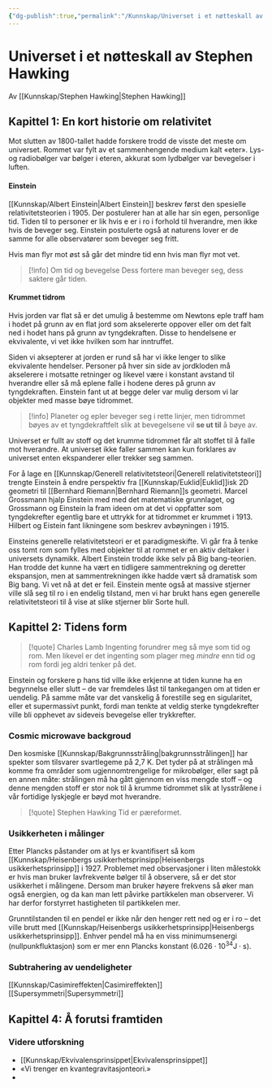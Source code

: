 ```yaml
---
{"dg-publish":true,"permalink":"/Kunnskap/Universet i et nøtteskall av Stephen Hawking/","title":"Universet i et nøtteskall av Stephen Hawking","tags":["bok","fysikk"]}
---
```



# Universet i et nøtteskall av Stephen Hawking
Av [[Kunnskap/Stephen Hawking\|Stephen Hawking]]

## Kapittel 1: En kort historie om relativitet
Mot slutten av 1800-tallet hadde forskere trodd de visste det meste om universet. Rommet var fylt av et sammenhengende medium kalt «eter». Lys- og radiobølger var bølger i eteren, akkurat som lydbølger var bevegelser i luften.

#### Einstein
[[Kunnskap/Albert Einstein\|Albert Einstein]] beskrev først den spesielle relativitetsteorien i 1905. Der postulerer han at alle har sin egen, personlige tid. Tiden til to personer er lik hvis e er i ro i forhold til hverandre, men ikke hvis de beveger seg. Einstein postulerte også at naturens lover er de samme for alle observatører som beveger seg fritt.

Hvis man flyr mot øst så går det mindre tid enn hvis man flyr mot vet. 

>[!info] Om tid og bevegelse
>Dess fortere man beveger seg, dess saktere går tiden.

#### Krummet tidrom
Hvis jorden var flat så er det umulig å bestemme om Newtons eple traff ham i hodet på grunn av en flat jord som akselererte oppover eller om det falt ned i hodet hans på grunn av tyngdekraften. Disse to hendelsene er ekvivalente, vi vet ikke hvilken som har inntruffet.

<style> .container {font-family: sans-serif; text-align: center;} .button-wrapper button {z-index: 1;height: 40px; width: 100px; margin: 10px;padding: 5px;} .excalidraw .App-menu_top .buttonList { display: flex;} .excalidraw-wrapper { height: 800px; margin: 50px; position: relative;} :root[dir="ltr"] .excalidraw .layer-ui__wrapper .zen-mode-transition.App-menu_bottom--transition-left {transform: none;} </style><script src="https://unpkg.com/react@17/umd/react.production.min.js"></script><script src="https://unpkg.com/react-dom@17/umd/react-dom.production.min.js"></script><script type="text/javascript" src="https://unpkg.com/@excalidraw/excalidraw@0/dist/excalidraw.production.min.js"></script><div id="ekvivalensprinsippet-i-generell-releativitetexcalidraw.md1"></div><script>(function(){const InitialData={"type":"excalidraw","version":2,"source":"https://excalidraw.com","elements":[{"id":"K4MtwvYGghZt49QDKwM0c","type":"ellipse","x":-61.475341796875,"y":-104.53482055664062,"width":245.6302490234375,"height":245.6302490234375,"angle":0,"strokeColor":"#000000","backgroundColor":"#4c6ef5","fillStyle":"hachure","strokeWidth":1,"strokeStyle":"solid","roughness":1,"opacity":100,"groupIds":[],"roundness":{"type":2},"seed":575286986,"version":50,"versionNonce":1251236054,"isDeleted":false,"boundElements":null,"updated":1674941370373,"link":null,"locked":false},{"type":"ellipse","version":367,"versionNonce":270554826,"isDeleted":false,"id":"6_W9rJ56vnfAmM7HZF48R","fillStyle":"hachure","strokeWidth":1,"strokeStyle":"solid","roughness":1,"opacity":100,"angle":0,"x":49.53138574593222,"y":-206.34908110887318,"strokeColor":"#343a40","backgroundColor":"#ced4da","width":24.926253940504598,"height":19.133883294120874,"seed":680573642,"groupIds":["EbSKLmVBXJ_XziQJsS0CT"],"roundness":{"type":2},"boundElements":null,"updated":1674941580394,"link":null,"locked":false},{"type":"line","version":382,"versionNonce":1103942358,"isDeleted":false,"id":"4qsdECJV-fBLpsQ-jlg8I","fillStyle":"hachure","strokeWidth":1,"strokeStyle":"solid","roughness":1,"opacity":100,"angle":0,"x":53.92497540644083,"y":-196.30115189371938,"strokeColor":"#343a40","backgroundColor":"#ced4da","width":14.846636106389106,"height":2.717689461741227,"seed":553832842,"groupIds":["EbSKLmVBXJ_XziQJsS0CT"],"roundness":{"type":2},"boundElements":null,"updated":1674941580394,"link":null,"locked":false,"startBinding":null,"endBinding":null,"lastCommittedPoint":null,"startArrowhead":null,"endArrowhead":null,"points":[[0,0],[7.498810579038766,2.717689461741227],[14.846636106389106,0.1006559331876403]]},{"type":"line","version":565,"versionNonce":742321546,"isDeleted":false,"id":"wSRam7yFf3pxbpRKxagSw","fillStyle":"hachure","strokeWidth":1,"strokeStyle":"solid","roughness":1,"opacity":100,"angle":0,"x":56.55843845389069,"y":-199.17872022725237,"strokeColor":"#343a40","backgroundColor":"#ced4da","width":2.1816675844824256,"height":1.0665879131749298,"seed":1485049930,"groupIds":["EbSKLmVBXJ_XziQJsS0CT"],"roundness":{"type":2},"boundElements":null,"updated":1674941580394,"link":null,"locked":false,"startBinding":null,"endBinding":null,"lastCommittedPoint":null,"startArrowhead":null,"endArrowhead":null,"points":[[0,0],[1.396653763950892,-1.003139692420541],[2.1816675844824256,0.06344822075438898]]},{"type":"line","version":600,"versionNonce":1838680086,"isDeleted":false,"id":"j2MUvmKC1rIYl0Tzy0YcO","fillStyle":"hachure","strokeWidth":1,"strokeStyle":"solid","roughness":1,"opacity":100,"angle":0,"x":63.549294704446,"y":-199.1394373775093,"strokeColor":"#343a40","backgroundColor":"#ced4da","width":2.1816675844824256,"height":1.0665879131749298,"seed":1928296202,"groupIds":["EbSKLmVBXJ_XziQJsS0CT"],"roundness":{"type":2},"boundElements":null,"updated":1674941580394,"link":null,"locked":false,"startBinding":null,"endBinding":null,"lastCommittedPoint":null,"startArrowhead":null,"endArrowhead":null,"points":[[0,0],[1.396653763950892,-1.003139692420541],[2.1816675844824256,0.06344822075438898]]},{"type":"line","version":419,"versionNonce":1574743114,"isDeleted":false,"id":"ZFrWKiMhbNjH_YrSJ21pI","fillStyle":"hachure","strokeWidth":1,"strokeStyle":"solid","roughness":1,"opacity":100,"angle":0,"x":57.9511827843658,"y":-182.36041227457733,"strokeColor":"#343a40","backgroundColor":"#ced4da","width":30.347532322777024,"height":8.50536069565957,"seed":1623197130,"groupIds":["EbSKLmVBXJ_XziQJsS0CT"],"roundness":{"type":2},"boundElements":null,"updated":1674941580394,"link":null,"locked":false,"startBinding":null,"endBinding":null,"lastCommittedPoint":null,"startArrowhead":null,"endArrowhead":null,"points":[[0,0],[-15.853188526823812,3.724241882175943],[-30.347532322777024,8.50536069565957]]},{"type":"line","version":391,"versionNonce":2093651286,"isDeleted":false,"id":"CuHlCl3VOlPtNmRBqEjse","fillStyle":"hachure","strokeWidth":1,"strokeStyle":"solid","roughness":1,"opacity":100,"angle":0,"x":63.43688852253507,"y":-183.1153283177638,"strokeColor":"#343a40","backgroundColor":"#ced4da","width":31.354082439397843,"height":8.15306838522368,"seed":1259388042,"groupIds":["EbSKLmVBXJ_XziQJsS0CT"],"roundness":{"type":2},"boundElements":null,"updated":1674941580394,"link":null,"locked":false,"startBinding":null,"endBinding":null,"lastCommittedPoint":null,"startArrowhead":null,"endArrowhead":null,"points":[[0,0],[16.004171274698322,3.019654957490253],[31.354082439397843,8.15306838522368]]},{"type":"line","version":390,"versionNonce":2060751626,"isDeleted":false,"id":"UQ3k8MDcEi-NZ7-Qh_gHj","fillStyle":"hachure","strokeWidth":1,"strokeStyle":"solid","roughness":1,"opacity":100,"angle":0,"x":61.423783681665796,"y":-179.79370786452452,"strokeColor":"#343a40","backgroundColor":"#ced4da","width":0.6039309914980426,"height":42.57713720442644,"seed":2140969802,"groupIds":["EbSKLmVBXJ_XziQJsS0CT"],"roundness":{"type":2},"boundElements":null,"updated":1674941580394,"link":null,"locked":false,"startBinding":null,"endBinding":null,"lastCommittedPoint":null,"startArrowhead":null,"endArrowhead":null,"points":[[0,0],[-0.6039309914980426,18.47022205537741],[-0.3019654957490213,42.57713720442644]]},{"type":"line","version":381,"versionNonce":951679638,"isDeleted":false,"id":"tNYB-UMGnvYO_XCY2XyVk","fillStyle":"hachure","strokeWidth":1,"strokeStyle":"solid","roughness":1,"opacity":100,"angle":0,"x":57.649214984802896,"y":-133.69363949239045,"strokeColor":"#343a40","backgroundColor":"#ced4da","width":12.481238955083775,"height":0.10065593318764031,"seed":1555997194,"groupIds":["EbSKLmVBXJ_XziQJsS0CT"],"roundness":{"type":2},"boundElements":null,"updated":1674941580394,"link":null,"locked":false,"startBinding":null,"endBinding":null,"lastCommittedPoint":null,"startArrowhead":null,"endArrowhead":null,"points":[[0,0],[-12.481238955083775,-0.10065593318764031]]},{"type":"line","version":367,"versionNonce":1705091530,"isDeleted":false,"id":"xM26fNo9pQTPlCoNHtRNR","fillStyle":"hachure","strokeWidth":1,"strokeStyle":"solid","roughness":1,"opacity":100,"angle":0,"x":63.03426939741223,"y":-133.84462224026498,"strokeColor":"#343a40","backgroundColor":"#ced4da","width":12.984516317208076,"height":0.15098274787451949,"seed":1030869194,"groupIds":["EbSKLmVBXJ_XziQJsS0CT"],"roundness":{"type":2},"boundElements":null,"updated":1674941580394,"link":null,"locked":false,"startBinding":null,"endBinding":null,"lastCommittedPoint":null,"startArrowhead":null,"endArrowhead":null,"points":[[0,0],[12.984516317208076,-0.15098274787451949]]},{"type":"ellipse","version":557,"versionNonce":2014951382,"isDeleted":false,"id":"2VqDko0Bbt5xcMxf_eiPc","fillStyle":"hachure","strokeWidth":1,"strokeStyle":"solid","roughness":1,"opacity":100,"angle":4.71238898038469,"x":-165.71424037735736,"y":2.3868884225703653,"strokeColor":"#343a40","backgroundColor":"#ced4da","width":24.926253940504598,"height":19.133883294120874,"seed":22203530,"groupIds":["_7vkO6t3_Mli0RS4TMVtw"],"roundness":{"type":2},"boundElements":null,"updated":1674941580394,"link":null,"locked":false},{"type":"line","version":572,"versionNonce":2036258954,"isDeleted":false,"id":"td0jM_z-FTOv_rpFUcLZY","fillStyle":"hachure","strokeWidth":1,"strokeStyle":"solid","roughness":1,"opacity":100,"angle":4.71238898038469,"x":-158.53974747292708,"y":11.38700549342036,"strokeColor":"#343a40","backgroundColor":"#ced4da","width":14.846636106389106,"height":2.717689461741227,"seed":1125952330,"groupIds":["_7vkO6t3_Mli0RS4TMVtw"],"roundness":{"type":2},"boundElements":null,"updated":1674941580394,"link":null,"locked":false,"startBinding":null,"endBinding":null,"lastCommittedPoint":null,"startArrowhead":null,"endArrowhead":null,"points":[[0,0],[7.498810579038766,2.717689461741227],[14.846636106389106,0.1006559331876403]]},{"type":"line","version":755,"versionNonce":1929399574,"isDeleted":false,"id":"soGfc2pkohxe3Lqi6fN5a","fillStyle":"hachure","strokeWidth":1,"strokeStyle":"solid","roughness":1,"opacity":100,"angle":4.71238898038469,"x":-156.66328286898562,"y":15.795543715914455,"strokeColor":"#343a40","backgroundColor":"#ced4da","width":2.1816675844824256,"height":1.0665879131749298,"seed":1438429706,"groupIds":["_7vkO6t3_Mli0RS4TMVtw"],"roundness":{"type":2},"boundElements":null,"updated":1674941580394,"link":null,"locked":false,"startBinding":null,"endBinding":null,"lastCommittedPoint":null,"startArrowhead":null,"endArrowhead":null,"points":[[0,0],[1.396653763950892,-1.003139692420541],[2.1816675844824256,0.06344822075438898]]},{"type":"line","version":790,"versionNonce":1975990090,"isDeleted":false,"id":"pzTyOw7F9DELpXEKFJ6Pz","fillStyle":"hachure","strokeWidth":1,"strokeStyle":"solid","roughness":1,"opacity":100,"angle":4.71238898038469,"x":-156.35075241708566,"y":9.558655837770528,"strokeColor":"#343a40","backgroundColor":"#ced4da","width":2.1816675844824256,"height":1.0665879131749298,"seed":204333258,"groupIds":["_7vkO6t3_Mli0RS4TMVtw"],"roundness":{"type":2},"boundElements":null,"updated":1674941580394,"link":null,"locked":false,"startBinding":null,"endBinding":null,"lastCommittedPoint":null,"startArrowhead":null,"endArrowhead":null,"points":[[0,0],[1.396653763950892,-1.003139692420541],[2.1816675844824256,0.06344822075438898]]},{"type":"line","version":609,"versionNonce":383924822,"isDeleted":false,"id":"vKHYWh_MTfCveKneIAzKL","fillStyle":"hachure","strokeWidth":1,"strokeStyle":"solid","roughness":1,"opacity":100,"angle":4.71238898038469,"x":-119.64694172993461,"y":26.87848672065152,"strokeColor":"#343a40","backgroundColor":"#ced4da","width":30.347532322777024,"height":8.50536069565957,"seed":571160458,"groupIds":["_7vkO6t3_Mli0RS4TMVtw"],"roundness":{"type":2},"boundElements":null,"updated":1674941580394,"link":null,"locked":false,"startBinding":null,"endBinding":null,"lastCommittedPoint":null,"startArrowhead":null,"endArrowhead":null,"points":[[0,0],[-15.853188526823812,3.724241882175943],[-30.347532322777024,8.50536069565957]]},{"type":"line","version":581,"versionNonce":1798684170,"isDeleted":false,"id":"gEpKVsv2tKdPu2gjB0UbI","fillStyle":"hachure","strokeWidth":1,"strokeStyle":"solid","roughness":1,"opacity":100,"angle":4.71238898038469,"x":-150.99001534256672,"y":-8.81913738768002,"strokeColor":"#343a40","backgroundColor":"#ced4da","width":31.354082439397843,"height":8.15306838522368,"seed":663729738,"groupIds":["_7vkO6t3_Mli0RS4TMVtw"],"roundness":{"type":2},"boundElements":null,"updated":1674941580394,"link":null,"locked":false,"startBinding":null,"endBinding":null,"lastCommittedPoint":null,"startArrowhead":null,"endArrowhead":null,"points":[[0,0],[16.004171274698322,3.019654957490253],[31.354082439397843,8.15306838522368]]},{"type":"line","version":580,"versionNonce":1519681430,"isDeleted":false,"id":"Levz0b-eKhcFtyDVHNpHh","fillStyle":"hachure","strokeWidth":1,"strokeStyle":"solid","roughness":1,"opacity":100,"angle":4.71238898038469,"x":-115.52151418801236,"y":-8.27393909460665,"strokeColor":"#343a40","backgroundColor":"#ced4da","width":0.6039309914980426,"height":42.57713720442644,"seed":1838570762,"groupIds":["_7vkO6t3_Mli0RS4TMVtw"],"roundness":{"type":2},"boundElements":null,"updated":1674941580394,"link":null,"locked":false,"startBinding":null,"endBinding":null,"lastCommittedPoint":null,"startArrowhead":null,"endArrowhead":null,"points":[[0,0],[-0.6039309914980426,18.47022205537741],[-0.3019654957490213,42.57713720442644]]},{"type":"line","version":571,"versionNonce":648375498,"isDeleted":false,"id":"ccOzdZRoIwLtyriOH4p3T","fillStyle":"hachure","strokeWidth":1,"strokeStyle":"solid","roughness":1,"opacity":100,"angle":4.71238898038469,"x":-84.0921175408778,"y":21.973220712308997,"strokeColor":"#343a40","backgroundColor":"#ced4da","width":12.481238955083775,"height":0.10065593318764031,"seed":1905929162,"groupIds":["_7vkO6t3_Mli0RS4TMVtw"],"roundness":{"type":2},"boundElements":null,"updated":1674941580394,"link":null,"locked":false,"startBinding":null,"endBinding":null,"lastCommittedPoint":null,"startArrowhead":null,"endArrowhead":null,"points":[[0,0],[-12.481238955083775,-0.10065593318764031]]},{"type":"line","version":557,"versionNonce":306978006,"isDeleted":false,"id":"PSxsWcRaiFLaFdQ_1Cvhy","fillStyle":"hachure","strokeWidth":1,"strokeStyle":"solid","roughness":1,"opacity":100,"angle":4.71238898038469,"x":-95.99055417260244,"y":5.048208958141105,"strokeColor":"#343a40","backgroundColor":"#ced4da","width":12.984516317208076,"height":0.15098274787451949,"seed":1236673162,"groupIds":["_7vkO6t3_Mli0RS4TMVtw"],"roundness":{"type":2},"boundElements":null,"updated":1674941580395,"link":null,"locked":false,"startBinding":null,"endBinding":null,"lastCommittedPoint":null,"startArrowhead":null,"endArrowhead":null,"points":[[0,0],[12.984516317208076,-0.15098274787451949]]},{"type":"ellipse","version":707,"versionNonce":498156426,"isDeleted":false,"id":"ypuw1bTnvqh0e3F1ix0YU","fillStyle":"hachure","strokeWidth":1,"strokeStyle":"solid","roughness":1,"opacity":100,"angle":3.141592653589793,"x":47.89474551150847,"y":225.48969228023492,"strokeColor":"#343a40","backgroundColor":"#ced4da","width":24.926253940504598,"height":19.133883294120874,"seed":167588682,"groupIds":["U-S6pvhhDI0z0fEV27tib"],"roundness":{"type":2},"boundElements":null,"updated":1674941580395,"link":null,"locked":false},{"type":"line","version":722,"versionNonce":1134432790,"isDeleted":false,"id":"fGDMRIS511ES9zsufy22R","fillStyle":"hachure","strokeWidth":1,"strokeStyle":"solid","roughness":1,"opacity":100,"angle":3.141592653589793,"x":54.02142627163503,"y":231.70890610716327,"strokeColor":"#343a40","backgroundColor":"#ced4da","width":14.846636106389106,"height":2.717689461741227,"seed":2135702026,"groupIds":["U-S6pvhhDI0z0fEV27tib"],"roundness":{"type":2},"boundElements":null,"updated":1674941580395,"link":null,"locked":false,"startBinding":null,"endBinding":null,"lastCommittedPoint":null,"startArrowhead":null,"endArrowhead":null,"points":[[0,0],[7.498810579038766,2.717689461741227],[14.846636106389106,0.1006559331876403]]},{"type":"line","version":905,"versionNonce":1519665738,"isDeleted":false,"id":"bgY0MC9sQ6j6m0LGrmqOu","fillStyle":"hachure","strokeWidth":1,"strokeStyle":"solid","roughness":1,"opacity":100,"angle":3.141592653589793,"x":63.18399743160347,"y":236.87444277316564,"strokeColor":"#343a40","backgroundColor":"#ced4da","width":2.1816675844824256,"height":1.0665879131749298,"seed":1787586762,"groupIds":["U-S6pvhhDI0z0fEV27tib"],"roundness":{"type":2},"boundElements":null,"updated":1674941580395,"link":null,"locked":false,"startBinding":null,"endBinding":null,"lastCommittedPoint":null,"startArrowhead":null,"endArrowhead":null,"points":[[0,0],[1.396653763950892,-1.003139692420541],[2.1816675844824256,0.06344822075438898]]},{"type":"line","version":940,"versionNonce":2038390614,"isDeleted":false,"id":"OAikP_eV6MpkKFQxkOjF5","fillStyle":"hachure","strokeWidth":1,"strokeStyle":"solid","roughness":1,"opacity":100,"angle":3.141592653589793,"x":57.22035715561657,"y":237.31588069367714,"strokeColor":"#343a40","backgroundColor":"#ced4da","width":2.1816675844824256,"height":1.0665879131749298,"seed":1129889674,"groupIds":["U-S6pvhhDI0z0fEV27tib"],"roundness":{"type":2},"boundElements":null,"updated":1674941580395,"link":null,"locked":false,"startBinding":null,"endBinding":null,"lastCommittedPoint":null,"startArrowhead":null,"endArrowhead":null,"points":[[0,0],[1.396653763950892,-1.003139692420541],[2.1816675844824256,0.06344822075438898]]},{"type":"line","version":708,"versionNonce":1747544330,"isDeleted":false,"id":"cHJHBZhfb8EU1HjS6p0Cd","fillStyle":"hachure","strokeWidth":1,"strokeStyle":"solid","roughness":1,"opacity":100,"angle":3.141592653589793,"x":94.46497362271595,"y":212.33378896932697,"strokeColor":"#343a40","backgroundColor":"#ced4da","width":30.347532322777024,"height":8.50536069565957,"seed":1441545802,"groupIds":["U-S6pvhhDI0z0fEV27tib"],"roundness":{"type":2},"boundElements":null,"updated":1674941580395,"link":null,"locked":false,"startBinding":null,"endBinding":null,"lastCommittedPoint":null,"startArrowhead":null,"endArrowhead":null,"points":[[0,0],[-15.853188526823812,3.724241882175943],[-30.347532322777024,8.50536069565957]]},{"type":"line","version":695,"versionNonce":407176342,"isDeleted":false,"id":"3-IREOOuEpOK-Gjs95fGN","fillStyle":"hachure","strokeWidth":1,"strokeStyle":"solid","roughness":1,"opacity":100,"angle":3.141592653589793,"x":28.179191944939014,"y":213.46494421179693,"strokeColor":"#343a40","backgroundColor":"#ced4da","width":31.354082439397843,"height":8.15306838522368,"seed":790750474,"groupIds":["U-S6pvhhDI0z0fEV27tib"],"roundness":{"type":2},"boundElements":null,"updated":1674941580395,"link":null,"locked":false,"startBinding":null,"endBinding":null,"lastCommittedPoint":null,"startArrowhead":null,"endArrowhead":null,"points":[[0,0],[16.004171274698322,3.019654957490253],[31.354082439397843,8.15306838522368]]},{"type":"line","version":679,"versionNonce":1038858186,"isDeleted":false,"id":"6-5nhLU8jiaVBR2ALNgIs","fillStyle":"hachure","strokeWidth":1,"strokeStyle":"solid","roughness":1,"opacity":100,"angle":3.141592653589793,"x":60.87127093932742,"y":176.5285365094467,"strokeColor":"#343a40","backgroundColor":"#ced4da","width":0.6039309914980426,"height":42.57713720442644,"seed":141865930,"groupIds":["U-S6pvhhDI0z0fEV27tib"],"roundness":{"type":2},"boundElements":null,"updated":1674941580395,"link":null,"locked":false,"startBinding":null,"endBinding":null,"lastCommittedPoint":null,"startArrowhead":null,"endArrowhead":null,"points":[[0,0],[-0.6039309914980426,18.47022205537741],[-0.3019654957490213,42.57713720442644]]},{"type":"line","version":715,"versionNonce":832831958,"isDeleted":false,"id":"Bf3lrggrqtv1KaFfNPAA0","fillStyle":"hachure","strokeWidth":1,"strokeStyle":"solid","roughness":1,"opacity":100,"angle":3.141592653589793,"x":76.447759021243,"y":171.57173097236506,"strokeColor":"#343a40","backgroundColor":"#ced4da","width":12.481238955083775,"height":0.10065593318764031,"seed":872393354,"groupIds":["U-S6pvhhDI0z0fEV27tib"],"roundness":{"type":2},"boundElements":null,"updated":1674941580395,"link":null,"locked":false,"startBinding":null,"endBinding":null,"lastCommittedPoint":null,"startArrowhead":null,"endArrowhead":null,"points":[[0,0],[-12.481238955083775,-0.10065593318764031]]},{"type":"line","version":707,"versionNonce":737554058,"isDeleted":false,"id":"6fzR4KRPv-r_ZqryLcW-j","fillStyle":"hachure","strokeWidth":1,"strokeStyle":"solid","roughness":1,"opacity":100,"angle":3.141592653589793,"x":47.7752933832251,"y":171.93021026253123,"strokeColor":"#343a40","backgroundColor":"#ced4da","width":12.984516317208076,"height":0.15098274787451949,"seed":142461258,"groupIds":["U-S6pvhhDI0z0fEV27tib"],"roundness":{"type":2},"boundElements":null,"updated":1674941580395,"link":null,"locked":false,"startBinding":null,"endBinding":null,"lastCommittedPoint":null,"startArrowhead":null,"endArrowhead":null,"points":[[0,0],[12.984516317208076,-0.15098274787451949]]},{"type":"ellipse","version":861,"versionNonce":1488017174,"isDeleted":false,"id":"LxTVYNBExkBXRzd0lsvdB","fillStyle":"hachure","strokeWidth":1,"strokeStyle":"solid","roughness":1,"opacity":100,"angle":7.853981633974483,"x":270.7728179238602,"y":9.335418305431197,"strokeColor":"#343a40","backgroundColor":"#ced4da","width":24.926253940504598,"height":19.133883294120874,"seed":437962634,"groupIds":["_MUU4bwWE8LvMnra1hZXa"],"roundness":{"type":2},"boundElements":null,"updated":1674941580395,"link":null,"locked":false},{"type":"line","version":875,"versionNonce":1191431498,"isDeleted":false,"id":"ESfO-WinCSM1AB_-a5SXK","fillStyle":"hachure","strokeWidth":1,"strokeStyle":"solid","roughness":1,"opacity":100,"angle":7.853981633974483,"x":274.11859544006506,"y":16.602444276663277,"strokeColor":"#343a40","backgroundColor":"#ced4da","width":14.846636106389106,"height":2.717689461741227,"seed":1065274902,"groupIds":["_MUU4bwWE8LvMnra1hZXa"],"roundness":{"type":2},"boundElements":null,"updated":1674941580395,"link":null,"locked":false,"startBinding":null,"endBinding":null,"lastCommittedPoint":null,"startArrowhead":null,"endArrowhead":null,"points":[[0,0],[7.498810579038766,2.717689461741227],[14.846636106389106,0.1006559331876403]]},{"type":"line","version":1059,"versionNonce":1977746518,"isDeleted":false,"id":"-Viun7XrItD10ltEXdcaE","fillStyle":"hachure","strokeWidth":1,"strokeStyle":"solid","roughness":1,"opacity":100,"angle":7.853981633974483,"x":284.03816504354177,"y":14.481874386638623,"strokeColor":"#343a40","backgroundColor":"#ced4da","width":2.1816675844824256,"height":1.0665879131749298,"seed":388843082,"groupIds":["_MUU4bwWE8LvMnra1hZXa"],"roundness":{"type":2},"boundElements":null,"updated":1674941580395,"link":null,"locked":false,"startBinding":null,"endBinding":null,"lastCommittedPoint":null,"startArrowhead":null,"endArrowhead":null,"points":[[0,0],[1.396653763950892,-1.003139692420541],[2.1816675844824256,0.06344822075438898]]},{"type":"line","version":1093,"versionNonce":1416598538,"isDeleted":false,"id":"gNfN0Q35vVHAgl_yjMQoo","fillStyle":"hachure","strokeWidth":1,"strokeStyle":"solid","roughness":1,"opacity":100,"angle":7.853981633974483,"x":284.7528505662103,"y":21.19948303503702,"strokeColor":"#343a40","backgroundColor":"#ced4da","width":2.1816675844824256,"height":1.0665879131749298,"seed":837327702,"groupIds":["_MUU4bwWE8LvMnra1hZXa"],"roundness":{"type":2},"boundElements":null,"updated":1674941580395,"link":null,"locked":false,"startBinding":null,"endBinding":null,"lastCommittedPoint":null,"startArrowhead":null,"endArrowhead":null,"points":[[0,0],[1.396653763950892,-1.003139692420541],[2.1816675844824256,0.06344822075438898]]},{"type":"line","version":852,"versionNonce":453708182,"isDeleted":false,"id":"mmhaR7QUNtWcR40HCe-iW","fillStyle":"hachure","strokeWidth":1,"strokeStyle":"solid","roughness":1,"opacity":100,"angle":7.853981633974483,"x":279.695544426079,"y":-4.32341446926117,"strokeColor":"#343a40","backgroundColor":"#ced4da","width":30.347532322777024,"height":8.50536069565957,"seed":855764234,"groupIds":["_MUU4bwWE8LvMnra1hZXa"],"roundness":{"type":2},"boundElements":null,"updated":1674941580395,"link":null,"locked":false,"startBinding":null,"endBinding":null,"lastCommittedPoint":null,"startArrowhead":null,"endArrowhead":null,"points":[[0,0],[-15.853188526823812,3.724241882175943],[-30.347532322777024,8.50536069565957]]},{"type":"line","version":814,"versionNonce":909411018,"isDeleted":false,"id":"2sVR532oFyGbRrpkHkC99","fillStyle":"hachure","strokeWidth":1,"strokeStyle":"solid","roughness":1,"opacity":100,"angle":7.853981633974483,"x":250.2385420991035,"y":31.75044883835357,"strokeColor":"#343a40","backgroundColor":"#ced4da","width":31.354082439397843,"height":8.15306838522368,"seed":1747370134,"groupIds":["_MUU4bwWE8LvMnra1hZXa"],"roundness":{"type":2},"boundElements":null,"updated":1674941580395,"link":null,"locked":false,"startBinding":null,"endBinding":null,"lastCommittedPoint":null,"startArrowhead":null,"endArrowhead":null,"points":[[0,0],[16.004171274698322,3.019654957490253],[31.354082439397843,8.15306838522368]]},{"type":"line","version":817,"versionNonce":1466001110,"isDeleted":false,"id":"2lqq8vjvL39yQjqStODYN","fillStyle":"hachure","strokeWidth":1,"strokeStyle":"solid","roughness":1,"opacity":100,"angle":7.853981633974483,"x":245.44901509806832,"y":-2.409536703830536,"strokeColor":"#343a40","backgroundColor":"#ced4da","width":0.6039309914980426,"height":42.57713720442644,"seed":588495818,"groupIds":["_MUU4bwWE8LvMnra1hZXa"],"roundness":{"type":2},"boundElements":null,"updated":1674941580395,"link":null,"locked":false,"startBinding":null,"endBinding":null,"lastCommittedPoint":null,"startArrowhead":null,"endArrowhead":null,"points":[[0,0],[-0.6039309914980426,18.47022205537741],[-0.3019654957490213,42.57713720442644]]},{"type":"line","version":869,"versionNonce":1458411914,"isDeleted":false,"id":"LecBiUgob_sM_DmLqRLZM","fillStyle":"hachure","strokeWidth":1,"strokeStyle":"solid","roughness":1,"opacity":100,"angle":7.853981633974483,"x":225.82153783598704,"y":8.486566324307233,"strokeColor":"#343a40","backgroundColor":"#ced4da","width":12.481238955083775,"height":0.10065593318764031,"seed":367934934,"groupIds":["_MUU4bwWE8LvMnra1hZXa"],"roundness":{"type":2},"boundElements":null,"updated":1674941580395,"link":null,"locked":false,"startBinding":null,"endBinding":null,"lastCommittedPoint":null,"startArrowhead":null,"endArrowhead":null,"points":[[0,0],[-12.481238955083775,-0.10065593318764031]]},{"type":"line","version":862,"versionNonce":192551958,"isDeleted":false,"id":"2rQukIhdB4HLwxX-BtgnY","fillStyle":"hachure","strokeWidth":1,"strokeStyle":"solid","roughness":1,"opacity":100,"angle":7.853981633974483,"x":214.43256324230333,"y":25.61907462076649,"strokeColor":"#343a40","backgroundColor":"#ced4da","width":12.984516317208076,"height":0.15098274787451949,"seed":897430154,"groupIds":["_MUU4bwWE8LvMnra1hZXa"],"roundness":{"type":2},"boundElements":null,"updated":1674941580395,"link":null,"locked":false,"startBinding":null,"endBinding":null,"lastCommittedPoint":null,"startArrowhead":null,"endArrowhead":null,"points":[[0,0],[12.984516317208076,-0.15098274787451949]]},{"id":"-IZifkNmopN6YMp5DlXrR","type":"arrow","x":136.08447265625,"y":-118.52789306640625,"width":0,"height":106.71405029296875,"angle":0,"strokeColor":"#862e9c","backgroundColor":"#4c6ef5","fillStyle":"hachure","strokeWidth":2,"strokeStyle":"solid","roughness":1,"opacity":100,"groupIds":[],"roundness":{"type":2},"seed":1385800278,"version":44,"versionNonce":1997067786,"isDeleted":false,"boundElements":null,"updated":1674941492851,"link":null,"locked":false,"points":[[0,0],[0,-106.71405029296875]],"lastCommittedPoint":null,"startBinding":null,"endBinding":null,"startArrowhead":null,"endArrowhead":"arrow"},{"id":"vB-I3Wf-2x0RZmjVimz_E","type":"arrow","x":-96.8922119140625,"y":-32.26654052734375,"width":105.2864990234375,"height":0,"angle":0,"strokeColor":"#862e9c","backgroundColor":"#4c6ef5","fillStyle":"hachure","strokeWidth":2,"strokeStyle":"solid","roughness":1,"opacity":100,"groupIds":[],"roundness":{"type":2},"seed":562212054,"version":186,"versionNonce":733428234,"isDeleted":false,"boundElements":null,"updated":1674941507705,"link":null,"locked":false,"points":[[0,0],[-105.2864990234375,0]],"lastCommittedPoint":null,"startBinding":null,"endBinding":null,"startArrowhead":null,"endArrowhead":"arrow"},{"id":"Cy_dE2RGr7g_7OAkAhGZb","type":"arrow","x":217.6505126953125,"y":-30.42288208007813,"width":106.6844482421875,"height":0,"angle":0,"strokeColor":"#862e9c","backgroundColor":"#4c6ef5","fillStyle":"hachure","strokeWidth":2,"strokeStyle":"solid","roughness":1,"opacity":100,"groupIds":[],"roundness":{"type":2},"seed":1598400214,"version":211,"versionNonce":590316630,"isDeleted":false,"boundElements":null,"updated":1674941512272,"link":null,"locked":false,"points":[[0,0],[106.6844482421875,0]],"lastCommittedPoint":null,"startBinding":null,"endBinding":null,"startArrowhead":null,"endArrowhead":"arrow"},{"id":"jF4b2HBxD8USbQsQcXqOw","type":"arrow","x":6.052368164062506,"y":167.66384887695312,"width":7.105427357601002e-15,"height":115.74105834960938,"angle":0,"strokeColor":"#862e9c","backgroundColor":"#4c6ef5","fillStyle":"hachure","strokeWidth":2,"strokeStyle":"solid","roughness":1,"opacity":100,"groupIds":[],"roundness":{"type":2},"seed":1151631510,"version":262,"versionNonce":24185610,"isDeleted":false,"boundElements":null,"updated":1674941502571,"link":null,"locked":false,"points":[[0,0],[-7.105427357601002e-15,115.74105834960938]],"lastCommittedPoint":null,"startBinding":null,"endBinding":null,"startArrowhead":null,"endArrowhead":"arrow"},{"id":"2X_yltVo2hfF1_JI6BGIp","type":"line","x":-253.88629150390625,"y":-139.24557797023033,"width":168.0447998046875,"height":58.74448075790175,"angle":0,"strokeColor":"#495057","backgroundColor":"#ced4da","fillStyle":"solid","strokeWidth":2,"strokeStyle":"solid","roughness":1,"opacity":100,"groupIds":[],"roundness":null,"seed":1118341526,"version":305,"versionNonce":1465932310,"isDeleted":false,"boundElements":null,"updated":1674941560007,"link":null,"locked":false,"points":[[0,-23.50857242039467],[168.0447998046875,-22.42898115616076],[137.01385498046875,-81.1734619140625],[25.85382080078126,-80.75556960494623],[0,-23.50857242039467\|0,-23.50857242039467],[168.0447998046875,-22.42898115616076],[137.01385498046875,-81.1734619140625],[25.85382080078126,-80.75556960494623],[0,-23.50857242039467]],"lastCommittedPoint":[-1.0361328125,-2.563079833984375],"startBinding":null,"endBinding":null,"startArrowhead":null,"endArrowhead":null},{"type":"ellipse","version":447,"versionNonce":1654213514,"isDeleted":false,"id":"Qrn5rmGS7rjGVLnJ8T6oM","fillStyle":"hachure","strokeWidth":1,"strokeStyle":"solid","roughness":1,"opacity":100,"angle":0,"x":-183.7971054650053,"y":-266.2508145073107,"strokeColor":"#364fc7","backgroundColor":"#ced4da","width":24.926253940504598,"height":19.133883294120874,"seed":103715850,"groupIds":["avLE4xwXRoU3GHTwimoCe"],"roundness":{"type":2},"boundElements":null,"updated":1674941582741,"link":null,"locked":false},{"type":"line","version":462,"versionNonce":656050710,"isDeleted":false,"id":"DgKl0hkNlevU31tdUfwJ8","fillStyle":"hachure","strokeWidth":1,"strokeStyle":"solid","roughness":1,"opacity":100,"angle":0,"x":-179.4035158044967,"y":-256.2028852921569,"strokeColor":"#364fc7","backgroundColor":"#ced4da","width":14.846636106389106,"height":2.717689461741227,"seed":1477673674,"groupIds":["avLE4xwXRoU3GHTwimoCe"],"roundness":{"type":2},"boundElements":null,"updated":1674941582741,"link":null,"locked":false,"startBinding":null,"endBinding":null,"lastCommittedPoint":null,"startArrowhead":null,"endArrowhead":null,"points":[[0,0],[7.498810579038766,2.717689461741227],[14.846636106389106,0.1006559331876403]]},{"type":"line","version":645,"versionNonce":1429949002,"isDeleted":false,"id":"wr05YYGJPKJg8VkDWHyHA","fillStyle":"hachure","strokeWidth":1,"strokeStyle":"solid","roughness":1,"opacity":100,"angle":0,"x":-176.7700527570468,"y":-259.08045362568987,"strokeColor":"#364fc7","backgroundColor":"#ced4da","width":2.1816675844824256,"height":1.0665879131749298,"seed":1693227402,"groupIds":["avLE4xwXRoU3GHTwimoCe"],"roundness":{"type":2},"boundElements":null,"updated":1674941582741,"link":null,"locked":false,"startBinding":null,"endBinding":null,"lastCommittedPoint":null,"startArrowhead":null,"endArrowhead":null,"points":[[0,0],[1.396653763950892,-1.003139692420541],[2.1816675844824256,0.06344822075438898]]},{"type":"line","version":680,"versionNonce":648861526,"isDeleted":false,"id":"hLMl2U0yH2qycsyzOHsjq","fillStyle":"hachure","strokeWidth":1,"strokeStyle":"solid","roughness":1,"opacity":100,"angle":0,"x":-169.7791965064915,"y":-259.0411707759468,"strokeColor":"#364fc7","backgroundColor":"#ced4da","width":2.1816675844824256,"height":1.0665879131749298,"seed":200595530,"groupIds":["avLE4xwXRoU3GHTwimoCe"],"roundness":{"type":2},"boundElements":null,"updated":1674941582741,"link":null,"locked":false,"startBinding":null,"endBinding":null,"lastCommittedPoint":null,"startArrowhead":null,"endArrowhead":null,"points":[[0,0],[1.396653763950892,-1.003139692420541],[2.1816675844824256,0.06344822075438898]]},{"type":"line","version":499,"versionNonce":145715466,"isDeleted":false,"id":"Enh31VpiJuvfLKZqGON80","fillStyle":"hachure","strokeWidth":1,"strokeStyle":"solid","roughness":1,"opacity":100,"angle":0,"x":-175.37730842657172,"y":-242.26214567301483,"strokeColor":"#364fc7","backgroundColor":"#ced4da","width":30.347532322777024,"height":8.50536069565957,"seed":218578698,"groupIds":["avLE4xwXRoU3GHTwimoCe"],"roundness":{"type":2},"boundElements":null,"updated":1674941582741,"link":null,"locked":false,"startBinding":null,"endBinding":null,"lastCommittedPoint":null,"startArrowhead":null,"endArrowhead":null,"points":[[0,0],[-15.853188526823812,3.724241882175943],[-30.347532322777024,8.50536069565957]]},{"type":"line","version":471,"versionNonce":822312086,"isDeleted":false,"id":"CSPK3PPEM7k757pFWRjwv","fillStyle":"hachure","strokeWidth":1,"strokeStyle":"solid","roughness":1,"opacity":100,"angle":0,"x":-169.89160268840243,"y":-243.0170617162013,"strokeColor":"#364fc7","backgroundColor":"#ced4da","width":31.354082439397843,"height":8.15306838522368,"seed":1956564426,"groupIds":["avLE4xwXRoU3GHTwimoCe"],"roundness":{"type":2},"boundElements":null,"updated":1674941582741,"link":null,"locked":false,"startBinding":null,"endBinding":null,"lastCommittedPoint":null,"startArrowhead":null,"endArrowhead":null,"points":[[0,0],[16.004171274698322,3.019654957490253],[31.354082439397843,8.15306838522368]]},{"type":"line","version":470,"versionNonce":1886437322,"isDeleted":false,"id":"7TmIiT10i_S9evvaOyOXK","fillStyle":"hachure","strokeWidth":1,"strokeStyle":"solid","roughness":1,"opacity":100,"angle":0,"x":-171.90470752927172,"y":-239.69544126296202,"strokeColor":"#364fc7","backgroundColor":"#ced4da","width":0.6039309914980426,"height":42.57713720442644,"seed":131499146,"groupIds":["avLE4xwXRoU3GHTwimoCe"],"roundness":{"type":2},"boundElements":null,"updated":1674941582741,"link":null,"locked":false,"startBinding":null,"endBinding":null,"lastCommittedPoint":null,"startArrowhead":null,"endArrowhead":null,"points":[[0,0],[-0.6039309914980426,18.47022205537741],[-0.3019654957490213,42.57713720442644]]},{"type":"line","version":461,"versionNonce":466844118,"isDeleted":false,"id":"YzmnJAA5gobQCvB-1PgbX","fillStyle":"hachure","strokeWidth":1,"strokeStyle":"solid","roughness":1,"opacity":100,"angle":0,"x":-175.67927622613462,"y":-193.59537289082795,"strokeColor":"#364fc7","backgroundColor":"#ced4da","width":12.481238955083775,"height":0.10065593318764031,"seed":812213066,"groupIds":["avLE4xwXRoU3GHTwimoCe"],"roundness":{"type":2},"boundElements":null,"updated":1674941582741,"link":null,"locked":false,"startBinding":null,"endBinding":null,"lastCommittedPoint":null,"startArrowhead":null,"endArrowhead":null,"points":[[0,0],[-12.481238955083775,-0.10065593318764031]]},{"type":"line","version":447,"versionNonce":1486501514,"isDeleted":false,"id":"sI1rxtL5sQfYVOCxbhS1X","fillStyle":"hachure","strokeWidth":1,"strokeStyle":"solid","roughness":1,"opacity":100,"angle":0,"x":-170.29422181352527,"y":-193.74635563870248,"strokeColor":"#364fc7","backgroundColor":"#ced4da","width":12.984516317208076,"height":0.15098274787451949,"seed":1756523018,"groupIds":["avLE4xwXRoU3GHTwimoCe"],"roundness":{"type":2},"boundElements":null,"updated":1674941582741,"link":null,"locked":false,"startBinding":null,"endBinding":null,"lastCommittedPoint":null,"startArrowhead":null,"endArrowhead":null,"points":[[0,0],[12.984516317208076,-0.15098274787451949]]},{"id":"4L_Fr5Y2AMGlf2PVZXTpx","type":"arrow","x":-221.778076171875,"y":-210.65573120117188,"width":0,"height":52.168243408203125,"angle":0,"strokeColor":"#364fc7","backgroundColor":"#ced4da","fillStyle":"solid","strokeWidth":2,"strokeStyle":"solid","roughness":1,"opacity":100,"groupIds":[],"roundness":null,"seed":1063056394,"version":67,"versionNonce":673425814,"isDeleted":false,"boundElements":null,"updated":1674941589358,"link":null,"locked":false,"points":[[0,0],[0,-52.168243408203125]],"lastCommittedPoint":null,"startBinding":null,"endBinding":null,"startArrowhead":null,"endArrowhead":"arrow"},{"id":"-dNJsoROOiBD0zns2w5Oq","type":"arrow","x":-238.14483642578125,"y":-172.94134521484375,"width":0,"height":52.168243408203125,"angle":0,"strokeColor":"#364fc7","backgroundColor":"#ced4da","fillStyle":"solid","strokeWidth":2,"strokeStyle":"solid","roughness":1,"opacity":100,"groupIds":[],"roundness":null,"seed":1010532310,"version":107,"versionNonce":1461555338,"isDeleted":false,"boundElements":null,"updated":1674941590576,"link":null,"locked":false,"points":[[0,0],[0,-52.168243408203125]],"lastCommittedPoint":null,"startBinding":null,"endBinding":null,"startArrowhead":null,"endArrowhead":"arrow"},{"id":"WOjo2Bpg1BofZ9qWLr9Li","type":"arrow","x":-125.2135009765625,"y":-212.58547973632812,"width":0,"height":52.168243408203125,"angle":0,"strokeColor":"#364fc7","backgroundColor":"#ced4da","fillStyle":"solid","strokeWidth":2,"strokeStyle":"solid","roughness":1,"opacity":100,"groupIds":[],"roundness":null,"seed":369298646,"version":176,"versionNonce":153179018,"isDeleted":false,"boundElements":null,"updated":1674941592391,"link":null,"locked":false,"points":[[0,0],[0,-52.168243408203125]],"lastCommittedPoint":null,"startBinding":null,"endBinding":null,"startArrowhead":null,"endArrowhead":"arrow"},{"id":"urIYe26zDPo9jckfP_MqT","type":"arrow","x":-107.09246826171875,"y":-174.50625610351562,"width":0,"height":52.168243408203125,"angle":0,"strokeColor":"#364fc7","backgroundColor":"#ced4da","fillStyle":"solid","strokeWidth":2,"strokeStyle":"solid","roughness":1,"opacity":100,"groupIds":[],"roundness":null,"seed":1043451670,"version":226,"versionNonce":252489046,"isDeleted":false,"boundElements":null,"updated":1674941593524,"link":null,"locked":false,"points":[[0,0],[0,-52.168243408203125]],"lastCommittedPoint":null,"startBinding":null,"endBinding":null,"startArrowhead":null,"endArrowhead":"arrow"}],"appState":{"theme":"light","viewBackgroundColor":"#ffffff","currentItemStrokeColor":"#364fc7","currentItemBackgroundColor":"#ced4da","currentItemFillStyle":"solid","currentItemStrokeWidth":2,"currentItemStrokeStyle":"solid","currentItemRoughness":1,"currentItemOpacity":100,"currentItemFontFamily":1,"currentItemFontSize":20,"currentItemTextAlign":"left","currentItemStartArrowhead":null,"currentItemEndArrowhead":"arrow","scrollX":511,"scrollY":360.9765625,"zoom":{"value":1},"currentItemRoundness":"sharp","gridSize":null,"colorPalette":{},"previousGridSize":null},"files":{}};InitialData.scrollToContent=true;App=()=>{const e=React.useRef(null),t=React.useRef(null),[n,i]=React.useState({width:void 0,height:void 0});return React.useEffect(()=>{i({width:t.current.getBoundingClientRect().width,height:t.current.getBoundingClientRect().height});const e=()=>{i({width:t.current.getBoundingClientRect().width,height:t.current.getBoundingClientRect().height})};return window.addEventListener("resize",e),()=>window.removeEventListener("resize",e)},[t]),React.createElement(React.Fragment,null,React.createElement("div",{className:"excalidraw-wrapper",ref:t},React.createElement(ExcalidrawLib.Excalidraw,{ref:e,width:n.width,height:n.height,initialData:InitialData,viewModeEnabled:!0,zenModeEnabled:!0,gridModeEnabled:!1})))},excalidrawWrapper=document.getElementById("ekvivalensprinsippet-i-generell-releativitetexcalidraw.md1");ReactDOM.render(React.createElement(App),excalidrawWrapper);})();</script>

Siden vi aksepterer at jorden er rund så har vi ikke lenger to slike ekvivalente hendelser. Personer på hver sin side av jordkloden må akselerere i motsatte retninger og likevel være i konstant avstand til hverandre eller så må eplene falle i hodene deres på grunn av tyngdekraften. Einstein fant ut at begge deler var mulig dersom vi lar objekter med masse bøye tidrommet. 

>[!info]
>Planeter og epler beveger seg i rette linjer, men tidrommet bøyes av et tyngdekraftfelt slik at bevegelsene vil **se ut til** å bøye av.
> 
Universet er fullt av stoff og det krumme tidrommet får alt stoffet til å falle mot hverandre. At universet ikke faller sammen kan kun forklares av universet enten ekspanderer eller trekker seg sammen.

For å lage en [[Kunnskap/Generell relativitetsteori\|Generell relativitetsteori]] trengte Einstein å endre perspektiv fra [[Kunnskap/Euklid\|Euklid]]isk 2D geometri til [[Bernhard Riemann\|Bernhard Riemann]]s geometri. Marcel Grossmann hjalp Einstein med med det matematiske grunnlaget, og Grossmann og Einstein la fram ideen om at det vi oppfatter som tyngdekrefter egentlig bare et uttrykk for at tidrommet er krummet i 1913. Hilbert og Eistein fant likningene som beskrev avbøyningen i 1915.

Einsteins generelle relativitetsteori er et paradigmeskifte. Vi går fra å tenke oss tomt rom som fylles med objekter til at rommet er en aktiv deltaker i universets dynamikk.
Albert Einstein trodde ikke selv på Big bang-teorien. Han trodde det kunne ha vært en tidligere sammentrekning og deretter ekspansjon, men at sammentrekningen ikke hadde vært så dramatisk som Big bang. Vi vet nå at det er feil. Einstein mente også at massive stjerner ville slå seg til ro i en endelig tilstand, men vi har brukt hans egen generelle relativitetsteori til å vise at slike stjerner blir Sorte hull.

## Kapittel 2: Tidens form
>[!quote] Charles Lamb
>Ingenting forundrer meg så mye som tid og rom. Men likevel er det ingenting som plager meg *mindre* enn tid og rom fordi jeg aldri tenker på det.

Einstein og forskere p hans tid ville ikke erkjenne at tiden kunne ha en begynnelse eller slutt – de var fremdeles låst til tankegangen om at tiden er uendelig. På samme måte var det vanskelig å forestille seg en sigularitet, eller et supermassivt punkt, fordi man tenkte at veldig sterke tyngdekrefter ville bli opphevet av sideveis bevegelse eller trykkrefter.

### Cosmic microwave backgroud
Den kosmiske [[Kunnskap/Bakgrunnsstråling\|bakgrunnsstrålingen]] har spekter som tilsvarer svartlegeme på 2,7 K. Det tyder på at strålingen må komme fra områder som ugjennomtrengelige for mikrobølger, eller sagt på en annen måte: strålingen må ha gått gjennom en viss mengde stoff – og denne mengden stoff er stor nok til å krumme tidrommet slik at lysstrålene i vår fortidige lyskjegle er bøyd mot hverandre.
> [!quote] Stephen Hawking
> Tid er pæreformet.

### Usikkerheten i målinger
Etter Plancks påstander om at lys er kvantifisert så kom [[Kunnskap/Heisenbergs usikkerhetsprinsipp\|Heisenbergs usikkerhetsprinsipp]] i 1927. Problemet med observasjoner i liten målestokk er hvis man bruker lavfrekvente bølger til å observere, så er det stor usikkerhet i målingene. Dersom man bruker høyere frekvens så øker man også energien, og da kan man lett påvirke partikkelen man observerer. Vi har derfor forstyrret hastigheten til partikkelen mer.

Grunntilstanden til en pendel er ikke når den henger rett ned og er i ro – det ville brutt med [[Kunnskap/Heisenbergs usikkerhetsprinsipp\|Heisenbergs usikkerhetsprinsipp]]. Enhver pendel må ha en viss minimumsenergi (nullpunkfluktasjon) som er mer enn Plancks konstant ($6.026 \cdot 10^{34} \mathrm{J\cdot s}$).

### Subtrahering av uendeligheter
[[Kunnskap/Casimireffekten\|Casimireffekten]]
[[Supersymmetri\|Supersymmetri]]
## Kapittel 4: Å forutsi framtiden

### Videre utforskning
- [[Kunnskap/Ekvivalensprinsippet\|Ekvivalensprinsippet]]
- «Vi trenger en kvantegravitasjonteori.»
- 
